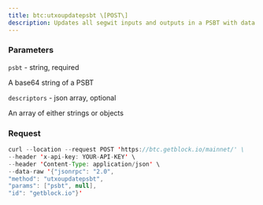 ```yaml
---
title: btc:utxoupdatepsbt \[POST\]
description: Updates all segwit inputs and outputs in a PSBT with data from outputdescriptors, the UTXO set or the mempool.
---
```


### Parameters


`psbt` - string, required

A base64 string of a PSBT

`descriptors` - json array, optional

An array of either strings or objects

### Request

``` java
curl --location --request POST 'https://btc.getblock.io/mainnet/' \
--header 'x-api-key: YOUR-API-KEY' \
--header 'Content-Type: application/json' \
--data-raw '{"jsonrpc": "2.0",
"method": "utxoupdatepsbt",
"params": ["psbt", null],
"id": "getblock.io"}'
```

